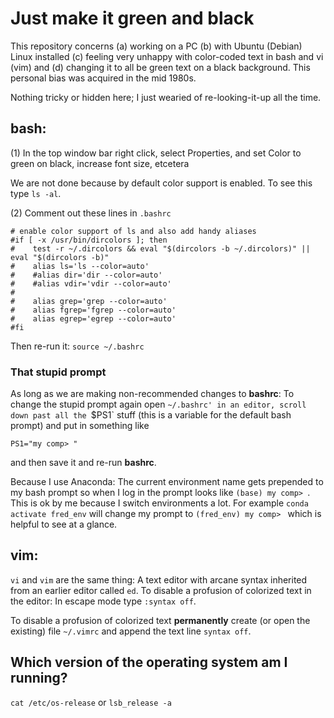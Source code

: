 # Just make it green and black


This repository concerns (a) working on a PC (b) with Ubuntu (Debian) Linux installed (c) feeling very unhappy with color-coded 
text in bash and vi (vim) and (d) changing it to all be green text on a black background. This 
personal bias was acquired in the mid 1980s.


Nothing tricky or hidden here; I just wearied of re-looking-it-up all the time.


## bash: 

(1) In the top window bar right click, select Properties, and set Color to green on black, increase font size, etcetera

We are not done because by default color support is enabled. To see this type `ls -al`.

(2) Comment out these lines in `.bashrc`

```
# enable color support of ls and also add handy aliases
#if [ -x /usr/bin/dircolors ]; then
#    test -r ~/.dircolors && eval "$(dircolors -b ~/.dircolors)" || eval "$(dircolors -b)"
#    alias ls='ls --color=auto'
#    #alias dir='dir --color=auto'
#    #alias vdir='vdir --color=auto'
#
#    alias grep='grep --color=auto'
#    alias fgrep='fgrep --color=auto'
#    alias egrep='egrep --color=auto'
#fi
```

Then re-run it: `source ~/.bashrc`

### That stupid prompt


As long as we are making non-recommended changes to **bashrc**: To change the stupid prompt again
open `~/.bashrc' in an editor, scroll down past all the `$PS1` stuff (this is a variable for the
default bash prompt) and put in something like 

```
PS1="my comp> "
```

and then save it and re-run **bashrc**. 

Because I use Anaconda: The current environment name gets prepended to my bash prompt so 
when I log in the prompt looks like `(base) my comp> `. This is ok by me because I switch
environments a lot. For example `conda activate fred_env` will change my prompt to 
`(fred_env) my comp> ` which is helpful to see at a glance. 



## vim:

`vi` and `vim` are the same thing: A text editor with arcane syntax inherited from an earlier editor called `ed`. 
To disable a profusion of colorized text in the editor: In escape mode type `:syntax off`. 


To disable a profusion of colorized text **permanently** create (or open the existing) file `~/.vimrc` and
append the text line `syntax off`.


## Which version of the operating system am I running? 

`cat /etc/os-release` or `lsb_release -a`



